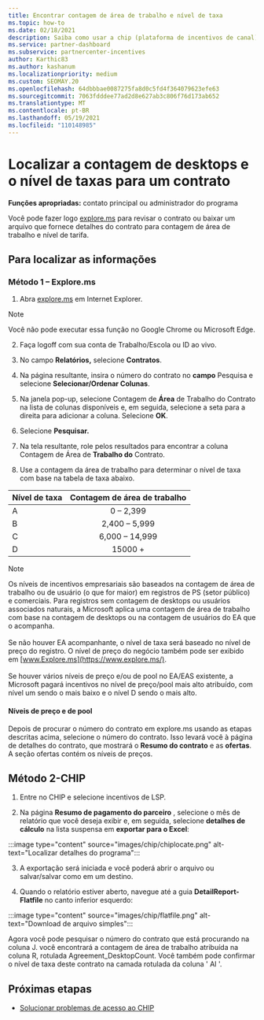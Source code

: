```yaml
---
title: Encontrar contagem de área de trabalho e nível de taxa
ms.topic: how-to
ms.date: 02/18/2021
description: Saiba como usar a chip (plataforma de incentivos de canal) para encontrar as informações de nível de taxa e contagem de área de trabalho para um contrato.
ms.service: partner-dashboard
ms.subservice: partnercenter-incentives
author: Karthic83
ms.author: kashanum
ms.localizationpriority: medium
ms.custom: SEOMAY.20
ms.openlocfilehash: 64dbbbae0087275fa8d0c5fd4f364079623efe63
ms.sourcegitcommit: 7063fdddee77ad2d8e627ab3c806f76d173ab652
ms.translationtype: MT
ms.contentlocale: pt-BR
ms.lasthandoff: 05/19/2021
ms.locfileid: "110148985"
---
```

# <a name="locate-the-desktop-count-and-fee-level-for-an-agreement"></a>Localizar a contagem de desktops e o nível de taxas para um contrato

**Funções apropriadas:** contato principal ou administrador do programa

Você pode fazer logo [explore.ms](https://www.explore.ms/) para revisar o contrato ou baixar um arquivo que fornece detalhes do contrato para contagem de área de trabalho e nível de tarifa.

## <a name="to-locate-the-information"></a>Para localizar as informações

### <a name="method-1--explorems"></a>Método 1 – Explore.ms

1. Abra [explore.ms](https://www.explore.ms/) em Internet Explorer. 

>[!Note]
>Você não pode executar essa função no Google Chrome ou Microsoft Edge.

2. Faça logoff com sua conta de Trabalho/Escola ou ID ao vivo.  

3. No campo **Relatórios,** selecione **Contratos**.

4. Na página resultante, insira o número do contrato no **campo** Pesquisa e selecione **Selecionar/Ordenar Colunas**.

5. Na janela pop-up, selecione Contagem de **Área** de Trabalho do Contrato na lista de colunas disponíveis e, em seguida, selecione a seta para a direita para adicionar a coluna. Selecione **OK**.

6. Selecione **Pesquisar.**

7. Na tela resultante, role pelos resultados para encontrar a coluna Contagem de Área de **Trabalho do** Contrato. 

8. Use a contagem da área de trabalho para determinar o nível de taxa com base na tabela de taxa abaixo.  

| Nível de taxa | Contagem de área de trabalho |
| ------ | :-----------: |
|  A | 0 – 2,399    |
|  B | 2,400 – 5,999    |
|  C | 6,000 – 14,999    |
|  D | 15000 +   |

>[!NOTE]
>Os níveis de incentivos empresariais são baseados na contagem de área de trabalho ou de usuário (o que for maior) em registros de PS (setor público) e comerciais. Para registros sem contagem de desktops ou usuários associados naturais, a Microsoft aplica uma contagem de área de trabalho com base na contagem de desktops ou na contagem de usuários do EA que o acompanha. <br><br>Se não houver EA acompanhante, o nível de taxa será baseado no nível de preço do registro. O nível de preço do negócio também pode ser exibido em [www.Explore.ms](https://www.explore.ms/). <br><br>Se houver vários níveis de preço e/ou de pool no EA/EAS existente, a Microsoft pagará incentivos no nível de preço/pool mais alto atribuído, com nível um sendo o mais baixo e o nível D sendo o mais alto.

#### <a name="pool-and-pricing-levels"></a>Níveis de preço e de pool

Depois de procurar o número do contrato em explore.ms usando as etapas descritas acima, selecione o número do contrato. Isso levará você à página de detalhes do contrato, que mostrará o **Resumo do contrato** e as **ofertas**. A seção ofertas contém os níveis de preços.

## <a name="method-2---chip"></a>Método 2-CHIP

1. Entre no CHIP e selecione incentivos de LSP.

2. Na página **Resumo de pagamento do parceiro** , selecione o mês de relatório que você deseja exibir e, em seguida, selecione **detalhes de cálculo** na lista suspensa em **exportar para o Excel**:

:::image type="content" source="images/chip/chiplocate.png" alt-text="Localizar detalhes do programa":::

3. A exportação será iniciada e você poderá abrir o arquivo ou salvar/salvar como em um destino.

4. Quando o relatório estiver aberto, navegue até a guia **DetailReport-Flatfile** no canto inferior esquerdo:

:::image type="content" source="images/chip/flatfile.png" alt-text="Download de arquivo simples":::

Agora você pode pesquisar o número do contrato que está procurando na coluna J. você encontrará a contagem de área de trabalho atribuída na coluna R, rotulada Agreement_DesktopCount. Você também pode confirmar o nível de taxa deste contrato na camada rotulada da coluna ' AI '.

## <a name="next-steps"></a>Próximas etapas

- [Solucionar problemas de acesso ao CHIP](chip-access-trouble.md)
